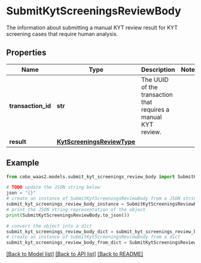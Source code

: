 # SubmitKytScreeningsReviewBody

The information about submitting a manual KYT review result for KYT screening cases that require human analysis.

## Properties

Name | Type | Description | Notes
------------ | ------------- | ------------- | -------------
**transaction_id** | **str** | The UUID of the transaction that requires a manual KYT review. | 
**result** | [**KytScreeningsReviewType**](KytScreeningsReviewType.md) |  | 

## Example

```python
from cobo_waas2.models.submit_kyt_screenings_review_body import SubmitKytScreeningsReviewBody

# TODO update the JSON string below
json = "{}"
# create an instance of SubmitKytScreeningsReviewBody from a JSON string
submit_kyt_screenings_review_body_instance = SubmitKytScreeningsReviewBody.from_json(json)
# print the JSON string representation of the object
print(SubmitKytScreeningsReviewBody.to_json())

# convert the object into a dict
submit_kyt_screenings_review_body_dict = submit_kyt_screenings_review_body_instance.to_dict()
# create an instance of SubmitKytScreeningsReviewBody from a dict
submit_kyt_screenings_review_body_from_dict = SubmitKytScreeningsReviewBody.from_dict(submit_kyt_screenings_review_body_dict)
```
[[Back to Model list]](../README.md#documentation-for-models) [[Back to API list]](../README.md#documentation-for-api-endpoints) [[Back to README]](../README.md)


